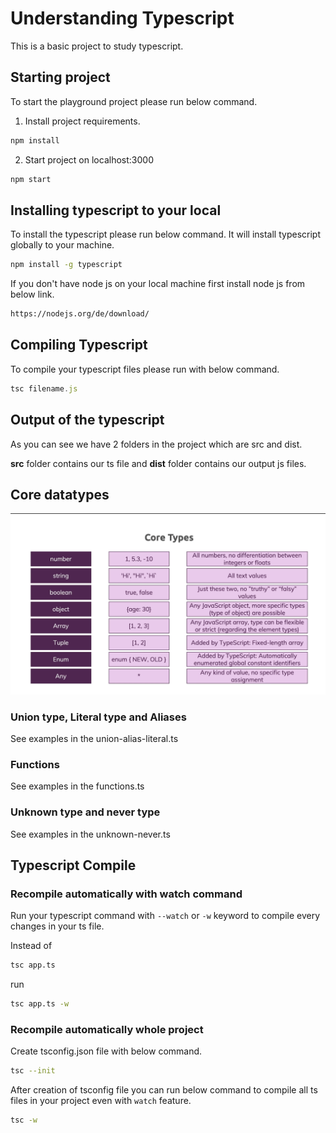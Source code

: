 # Understanding Typescript

This is a basic project to study typescript.

## Starting project

To start the playground project please run below command.

1. Install project requirements.

```bash
npm install
```

2. Start project on localhost:3000

```bash
npm start
```

## Installing typescript to your local

To install the typescript please run below command. It will install typescript globally to your machine.

```bash
npm install -g typescript
```

If you don't have node js on your local machine first install node js from below link.

```bash
https://nodejs.org/de/download/
```

## Compiling Typescript

To compile your typescript files please run with below command.

```typescript
tsc filename.js
```

## Output of the typescript

As you can see we have 2 folders in the project which are src and dist.

**src** folder contains our ts file and **dist** folder contains our output js files.

## Core datatypes

![core-types](assests/core-types.png)

### Union type, Literal type and Aliases

See examples in the union-alias-literal.ts

### Functions

See examples in the functions.ts

### Unknown type and never type

See examples in the unknown-never.ts

## Typescript Compile

### Recompile automatically with watch command

Run your typescript command with `--watch` or `-w` keyword to compile every changes in your ts file.

Instead of

```bash
tsc app.ts
```

run

```bash
tsc app.ts -w
```

### Recompile automatically whole project

Create tsconfig.json file with below command.

```bash
tsc --init
```

After creation of tsconfig file you can run below command to compile all ts files in your project even with `watch` feature.

```bash
tsc -w
```
